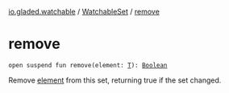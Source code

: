 [io.gladed.watchable](../index.md) / [WatchableSet](index.md) / [remove](./remove.md)

# remove

`open suspend fun remove(element: `[`T`](index.md#T)`): `[`Boolean`](https://kotlinlang.org/api/latest/jvm/stdlib/kotlin/-boolean/index.html)

Remove [element](remove.md#io.gladed.watchable.WatchableSet$remove(io.gladed.watchable.WatchableSet.T)/element) from this set, returning true if the set changed.

